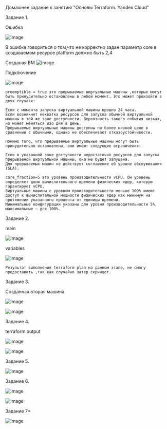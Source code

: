 Домашнее задание к занятию "Основы Terraform. Yandex Cloud"

Задание 1.

Ошибка

![image](https://github.com/felimonist/terraform_base/blob/main/img/5.JPG)

В ошибке говориться о том,что не корректно задан параметр core в создаваемом ресурсе platform должно быть 2,4

Созданая ВМ
![image](https://github.com/felimonist/terraform_base/blob/main/img/6.JPG)

Подключение 

![image](https://github.com/felimonist/terraform_base/blob/main/img/7.JPG)
```
preemptible = true это прерываемые виртуальные машины ,которые могут быть принудительно остановлены в любой момент. Это может произойти в двух случаях:

Если с момента запуска виртуальной машины прошло 24 часа.
Если возникнет нехватка ресурсов для запуска обычной виртуальной машины в той же зоне доступности. Вероятность такого события низкая, но может меняться изо дня в день.
Прерываемые виртуальные машины доступны по более низкой цене в сравнении с обычными, однако не обеспечивают отказоустойчивости.

Помимо того, что прерываемые виртуальные машины могут быть принудительно остановлены, они имеют следующие ограничения:

Если в указанной зоне доступности недостаточно ресурсов для запуска прерываемой виртуальной машины, она не будет запущена.
Для прерываемых машин не действует соглашение об уровне обслуживания (SLA).

core_fraction=5 это уровень производительности vCPU. Он уровень определяет долю вычислительного времени физических ядер, которую гарантирует vCPU.
Виртуальные машины с уровнем производительности меньше 100% имеют доступ к вычислительной мощности физических ядер как минимум на протяжении указанного процента от единицы времени.
Минимальные конфигурации указаны для уровня производительности 5%, максимальные — для 100%.
```

Задание 2.

main

![image](https://github.com/felimonist/terraform_base/blob/main/img/7.1.JPG)

variables

![image](https://github.com/felimonist/terraform_base/blob/main/img/7.2.JPG)
```
Результат выполнения terraform plan на данном этапе, не смогу предоставить ,так как случайно затер скриншот.
```
Задание 3.

Созданная вторая машина

![image](https://github.com/felimonist/terraform_base/blob/main/img/8.1.JPG)

![image](https://github.com/felimonist/terraform_base/blob/main/img/8.2.JPG)

Задание 4.

terraform output

![image](https://github.com/felimonist/terraform_base/blob/main/img/9.JPG)

![image](https://github.com/felimonist/terraform_base/blob/main/img/9.1.JPG)

Задание 5.

![image](https://github.com/felimonist/terraform_base/blob/main/img/9.2.JPG)

Задание 6.


![image](https://github.com/felimonist/terraform_base/blob/main/img/10.JPG)

![image](https://github.com/felimonist/terraform_base/blob/main/img/10.1.JPG)


Задание 7*

![image](https://github.com/felimonist/terraform_base/blob/main/img/8_7.JPG)
